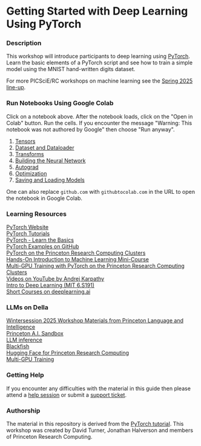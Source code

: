 # Getting Started with Deep Learning Using PyTorch

### Description

This workshop will introduce participants to deep learning using [PyTorch](https://pytorch.org/). Learn the basic elements of a PyTorch script and see how to train a simple model using the MNIST hand-written digits dataset.

For more PICSciE/RC workshops on machine learning see the [Spring 2025 line-up](https://researchcomputing.princeton.edu/learn/workshops-live-training).

### Run Notebooks Using Google Colab

Click on a notebook above. After the notebook loads, click on the "Open in Colab" button. Run the cells. If you encounter the message "Warning: This notebook was not authored by Google" then choose "Run anyway".

1. [Tensors](https://colab.research.google.com/github/PrincetonUniversity/intro_pytorch/blob/main/01_tensors.ipynb)
2. [Dataset and Dataloader](https://colab.research.google.com/github/PrincetonUniversity/intro_pytorch/blob/main/02_dataset_and_dataloader.ipynb)
3. [Transforms](https://colab.research.google.com/github/PrincetonUniversity/intro_pytorch/blob/main/03_transforms.ipynb)
4. [Building the Neural Network](https://colab.research.google.com/github/PrincetonUniversity/intro_pytorch/blob/main/04_building_the_neural_network.ipynb)
5. [Autograd](https://colab.research.google.com/github/PrincetonUniversity/intro_pytorch/blob/main/05_autograd.ipynb)
6. [Optimization](https://colab.research.google.com/github/PrincetonUniversity/intro_pytorch/blob/main/06_optimization.ipynb)
7. [Saving and Loading Models](https://colab.research.google.com/github/PrincetonUniversity/intro_pytorch/blob/main/07_saving_and_loading_models.ipynb)

One can also replace `github.com` with `githubtocolab.com` in the URL to open the notebook in Google Colab.

### Learning Resources

[PyTorch Website](https://pytorch.org)  
[PyTorch Tutorials](https://pytorch.org/tutorials/)  
[PyTorch - Learn the Basics](https://pytorch.org/tutorials/beginner/basics/intro.html)  
[PyTorch Examples on GitHub](https://github.com/pytorch/examples)  
[PyTorch on the Princeton Research Computing Clusters](https://researchcomputing.princeton.edu/support/knowledge-base/pytorch)  
[Hands-On Introduction to Machine Learning Mini-Course](https://github.com/PrincetonUniversity/intro_machine_learning)  
[Multi-GPU Training with PyTorch on the Princeton Research Computing Clusters](https://github.com/PrincetonUniversity/multi_gpu_training)  
[Videos on YouTube by Andrej Karpathy](https://www.youtube.com/@AndrejKarpathy/videos)  
[Intro to Deep Learning (MIT 6.S191)](http://introtodeeplearning.com/)  
[Short Courses on deeplearning.ai](https://www.deeplearning.ai/short-courses/)  

### LLMs on Della
[Wintersession 2025 Workshop Materials from Princeton Language and Intelligence](https://drive.google.com/drive/folders/1I-pENLfGT96VvC7AODv2exYxuhMXZzy4?usp=sharing)  
[Princeton A.I. Sandbox](https://princeton.service-now.com/service?id=kb_article&sys_id=KB0014337)  
[LLM inference](https://github.com/benediktstroebl/della-inference)  
[Blackfish](https://princeton-ddss.github.io/blackfish/)  
[Hugging Face for Princeton Research Computing](https://researchcomputing.princeton.edu/support/knowledge-base/hugging-face)  
[Multi-GPU Training](https://github.com/PrincetonUniversity/multi_gpu_training)  

### Getting Help

If you encounter any difficulties with the material in this guide then please attend a <a href="https://researchcomputing.princeton.edu/education/help-sessions">help session</a> or submit a [support ticket](https://researchcomputing.princeton.edu/support/submit-ticket).

### Authorship

The material in this repository is derived from the [PyTorch tutorial](https://pytorch.org/tutorials/beginner/basics/intro.html). This workshop was created by David Turner, Jonathan Halverson and members of Princeton Research Computing.
